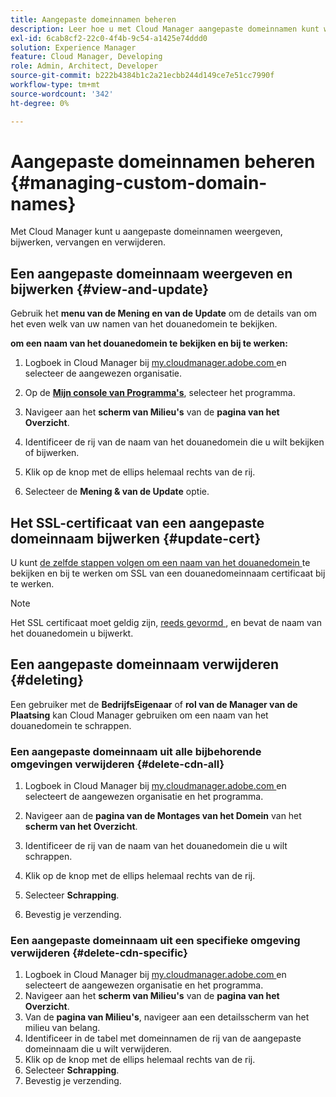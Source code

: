 ```yaml
---
title: Aangepaste domeinnamen beheren
description: Leer hoe u met Cloud Manager aangepaste domeinnamen kunt weergeven, bijwerken, vervangen en verwijderen.
exl-id: 6cab8cf2-22c0-4f4b-9c54-a1425e74ddd0
solution: Experience Manager
feature: Cloud Manager, Developing
role: Admin, Architect, Developer
source-git-commit: b222b4384b1c2a21ecbb244d149ce7e51cc7990f
workflow-type: tm+mt
source-wordcount: '342'
ht-degree: 0%

---
```



# Aangepaste domeinnamen beheren {#managing-custom-domain-names}

Met Cloud Manager kunt u aangepaste domeinnamen weergeven, bijwerken, vervangen en verwijderen.

## Een aangepaste domeinnaam weergeven en bijwerken {#view-and-update}

Gebruik het **menu van de Mening en van de Update** om de details van om het even welk van uw namen van het douanedomein te bekijken.

**om een naam van het douanedomein te bekijken en bij te werken:**

1. Logboek in Cloud Manager bij [ my.cloudmanager.adobe.com ](https://my.cloudmanager.adobe.com/) en selecteer de aangewezen organisatie.

1. Op de **[Mijn console van Programma&#39;s](/help/implementing/cloud-manager/navigation.md#my-programs)**, selecteer het programma.

1. Navigeer aan het **scherm van Milieu&#39;s** van de **pagina van het Overzicht**.

1. Identificeer de rij van de naam van het douanedomein die u wilt bekijken of bijwerken.

1. Klik op de knop met de ellips helemaal rechts van de rij.

1. Selecteer de **Mening &amp; van de Update** optie.

## Het SSL-certificaat van een aangepaste domeinnaam bijwerken {#update-cert}

U kunt [ de zelfde stappen volgen om een naam van het douanedomein ](#view-and-update) te bekijken en bij te werken om SSL van een douanedomeinnaam certificaat bij te werken.

>[!NOTE]
>
>Het SSL certificaat moet geldig zijn, [ reeds gevormd ](/help/implementing/cloud-manager/managing-ssl-certifications/introduction-to-ssl-certificates.md), en bevat de naam van het douanedomein u bijwerkt.

## Een aangepaste domeinnaam verwijderen {#deleting}

Een gebruiker met de **BedrijfsEigenaar** of **rol van de Manager van de Plaatsing** kan Cloud Manager gebruiken om een naam van het douanedomein te schrappen.

### Een aangepaste domeinnaam uit alle bijbehorende omgevingen verwijderen {#delete-cdn-all}

1. Logboek in Cloud Manager bij [ my.cloudmanager.adobe.com ](https://my.cloudmanager.adobe.com/) en selecteert de aangewezen organisatie en het programma.

1. Navigeer aan de **pagina van de Montages van het Domein** van het **scherm van het Overzicht**.

1. Identificeer de rij van de naam van het douanedomein die u wilt schrappen.

1. Klik op de knop met de ellips helemaal rechts van de rij.

1. Selecteer **Schrapping**.

1. Bevestig je verzending.

### Een aangepaste domeinnaam uit een specifieke omgeving verwijderen {#delete-cdn-specific}

1. Logboek in Cloud Manager bij [ my.cloudmanager.adobe.com ](https://my.cloudmanager.adobe.com/) en selecteert de aangewezen organisatie en het programma.
1. Navigeer aan het **scherm van Milieu&#39;s** van de **pagina van het Overzicht**.
1. Van de **pagina van Milieu&#39;s**, navigeer aan een detailsscherm van het milieu van belang.
1. Identificeer in de tabel met domeinnamen de rij van de aangepaste domeinnaam die u wilt verwijderen.
1. Klik op de knop met de ellips helemaal rechts van de rij.
1. Selecteer **Schrapping**.
1. Bevestig je verzending.
